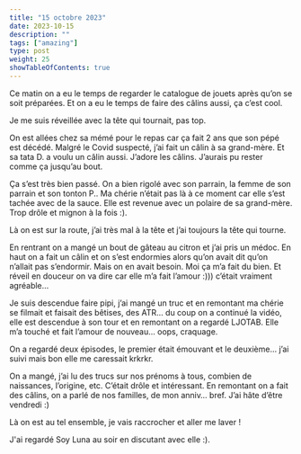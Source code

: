 ```yaml
---
title: "15 octobre 2023"
date: 2023-10-15
description: ""
tags: ["amazing"]
type: post
weight: 25
showTableOfContents: true
---
```


Ce matin on a eu le temps de regarder le catalogue de jouets après qu’on se soit préparées. Et on a eu le temps de faire des câlins aussi, ça c’est cool. 

Je me suis réveillée avec la tête qui tournait, pas top. 

On est allées chez sa mémé pour le repas car ça fait 2 ans que son pépé est décédé. Malgré le Covid suspecté, j’ai fait un câlin à sa grand-mère. Et sa tata D. a voulu un câlin aussi. J’adore les câlins. J’aurais pu rester comme ça jusqu’au bout. 

Ça s’est très bien passé. On a bien rigolé avec son parrain, la femme de son parrain et son tonton P.. Ma chérie n’était pas là à ce moment car elle s’est tachée avec de la sauce. Elle est revenue avec un polaire de sa grand-mère. Trop drôle et mignon à la fois :). 

Là on est sur la route, j’ai très mal à la tête et j’ai toujours la tête qui tourne. 

En rentrant on a mangé un bout de gâteau au citron et j’ai pris un médoc. En haut on a fait un câlin et on s’est endormies alors qu’on avait dit qu’on n’allait pas s’endormir. Mais on en avait besoin. Moi ça m’a fait du bien. Et réveil en douceur on va dire car elle m’a fait l’amour :))) c’était vraiment agréable… 

Je suis descendue faire pipi, j’ai mangé un truc et en remontant ma chérie se filmait et faisait des bêtises, des ATR… du coup on a continué la vidéo, elle est descendue à son tour et en remontant on a regardé LJOTAB. Elle m’a touché et fait l’amour de nouveau… oops, craquage.

On a regardé deux épisodes, le premier était émouvant et le deuxième… j’ai suivi mais bon elle me caressait krkrkr. 

On a mangé, j’ai lu des trucs sur nos prénoms à tous, combien de naissances, l’origine, etc. C’était drôle et intéressant. En remontant on a fait des câlins, on a parlé de nos familles, de mon anniv… bref. J’ai hâte d’être vendredi :)

Là on est au tel ensemble, je vais raccrocher et aller me laver !

J'ai regardé Soy Luna au soir en discutant avec elle :).